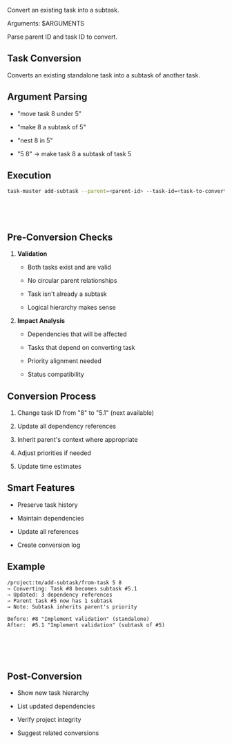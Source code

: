 Convert an existing task into a subtask.

Arguments: $ARGUMENTS

Parse parent ID and task ID to convert.

## Task Conversion

Converts an existing standalone task into a subtask of another task.

## Argument Parsing



- "move task 8 under 5"


- "make 8 a subtask of 5"


- "nest 8 in 5"


- "5 8" → make task 8 a subtask of task 5

## Execution




```bash
task-master add-subtask --parent=<parent-id> --task-id=<task-to-convert>






```

## Pre-Conversion Checks



1. **Validation**


   - Both tasks exist and are valid


   - No circular parent relationships


   - Task isn't already a subtask


   - Logical hierarchy makes sense



2. **Impact Analysis**


   - Dependencies that will be affected


   - Tasks that depend on converting task


   - Priority alignment needed


   - Status compatibility

## Conversion Process



1. Change task ID from "8" to "5.1" (next available)


2. Update all dependency references


3. Inherit parent's context where appropriate


4. Adjust priorities if needed


5. Update time estimates



## Smart Features



- Preserve task history


- Maintain dependencies


- Update all references


- Create conversion log



## Example







```
/project:tm/add-subtask/from-task 5 8
→ Converting: Task #8 becomes subtask #5.1
→ Updated: 3 dependency references
→ Parent task #5 now has 1 subtask
→ Note: Subtask inherits parent's priority

Before: #8 "Implement validation" (standalone)
After:  #5.1 "Implement validation" (subtask of #5)






```

## Post-Conversion



- Show new task hierarchy


- List updated dependencies


- Verify project integrity


- Suggest related conversions